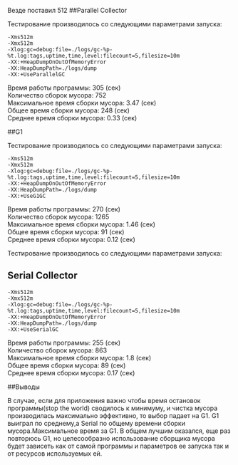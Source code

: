 Везде поставил 512
##Parallel Collector

Тестирование производилось со следующими параметрами запуска:

```
-Xms512m
-Xmx512m
-Xlog:gc=debug:file=./logs/gc-%p-%t.log:tags,uptime,time,level:filecount=5,filesize=10m
-XX:+HeapDumpOnOutOfMemoryError
-XX:HeapDumpPath=./logs/dump
-XX:+UseParallelGC
 ```

Время работы программы: 305 (ceк) <br>
Количество сборок мусора: 752  <br>
Максимальное время сборки мусора: 3.47 (ceк) <br>
Общее время сборки мусора: 248 (ceк) <br>
Среднее время сборки мусора: 0.33 (ceк) <br>

##G1

Тестирование производилось со следующими параметрами запуска:

 ```
-Xms512m
-Xmx512m
-Xlog:gc=debug:file=./logs/gc-%p-%t.log:tags,uptime,time,level:filecount=5,filesize=10m
-XX:+HeapDumpOnOutOfMemoryError
-XX:HeapDumpPath=./logs/dump
-XX:+UseG1GC
 ```

Время работы программы: 270 (ceк) <br>
Количество сборок мусора: 1265  <br>
Максимальное время сборки мусора: 1.46 (ceк)<br>
Общее время сборки мусора: 91 (ceк) <br>
Среднее время сборки мусора: 0.12 (ceк) <br>

Тестирование производилось со следующими параметрами запуска:
## Serial Collector
```
-Xms512m
-Xmx512m
-Xlog:gc=debug:file=./logs/gc-%p-%t.log:tags,uptime,time,level:filecount=5,filesize=10m
-XX:+HeapDumpOnOutOfMemoryError
-XX:HeapDumpPath=./logs/dump
-XX:+UseSerialGC
 ```
Время работы программы: 255 (ceк) <br>
Количество сборок мусора: 863  <br>
Максимальное время сборки мусора: 1.8 (ceк)<br>
Общее время сборки мусора: 89 (ceк) <br>
Среднее время сборки мусора: 0.17 (ceк) <br>

##Выводы

В случае, если для приложения важно чтобы время остановок программы(stop the world) сводилось к минимуму,
и чистка мусора производилась максимально эффективно, то выбор падает на G1.
G1 выиграл  по среднему,а Serial  по общему времени сборки мусора.Максимальное время за G1.
В общем лучшим оказался, еще раз повторюсь G1, но целесообразно использование сборщика мусора будет зависеть как от самой программы и параметров ее запуска так и от ресурсов используемых ей.
